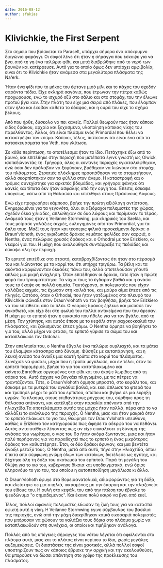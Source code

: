 ```yaml
---
date: 2016-08-12
author: sfakias
---
```

# Klivichkie, the First Serpent




Στο σημείο που βρίσκεται το Paraselt, υπάρχει σήμερα ένα απόκρυμνο διαγώνιο
φαράγγι. Οι σοφοί λένε ότι ήταν η σήραγγα που έσκαψε για να βγει από τη γη ένα
πελώριο φίδι, και μετά διαβρώθηκε από το νερό των βουνών και κατέρρευσε. Αυτό
για το οποίο όμως δεν υπάρχει αμφιβολία, είναι ότι το Klivichkie ήταν ανάμεσα
στα μεγαλύτερα πλάσματα της Na'erk.





Ήταν ένα φίδι που το μήκος του έφτανε μισό μίλι και το πάχος του σχεδόν
σαράντα πόδια. Είχε σκληρά σαγόνια, που έτρωγαν την πέτρα καθώς προχωρούσε,
ενώ το ισχυρό οξύ στο σάλιο και στο στομάχι του την έλιωνε προτού βγει καν.
Στην πλάτη του είχε μια σειρά από πλάκες, που έλαμπαν στον ήλιο και έκοβαν
κάθετα το έδαφος, και η ουρά του είχε το σχήμα βέλους.





Από που ήρθε, δύσκολο να πει κανείς. Πολλοί θεωρούν πως ήταν κάποιο είδος
δράκου, αρχαίο και ξεχασμένο, υλοποίηση κάποιας νίκης του παρελθόντος. Άλλοι,
ότι είναι πλάσμα ενός Primordial που θέλει να καταστρέψει τον κόσμο. Κάποιοι,
τέλος, πιστεύουν ότι είναι ένα από τα κατασκευάσματα του Veth, που γλίτωσε.





Σε κάθε περίπτωση, το αποτέλεσμα ήταν το ίδιο. Πετάχτηκε έξω από το βουνό, και
επιτέθηκε στην περιοχή που μετέπειτα έγινε γνωστή ως Olwick, ισοπεδώνοντάς τη.
Γρήγορα, όλες οι κοντινές περιοχές εγκαταλείφθηκαν, ενώ όσοι δεν πρόλαβαν να
ξεφύγουν, βρέθηκαν να λιώνουν στο στομάχι του πλάσματος. Στρατιές ολόκληρες
προσπάθησαν να το σταματήσουν, αλλά σκορπίστηκαν σαν τα φύλλα στον άνεμο. Η
καταστροφή και ο τρόμος συνεχίστηκε για αρκετές βδομάδες, και γρήγορα φάνηκε
ότι κανείς και τίποτα δεν ήταν ασφαλής από την οργή του. Έπειτα, έσκαψε
υπογείως, κάτω από τη θάλασσα και επιτέθηκε στους Πράσινους Λόφους.





Ενώ είχε προχωρήσει κάμποσο, βρήκε την πρώτη αξιόλογη αντίσταση. Ενημερωμένοι
για τα γεγονότα, όλοι οι αξιόμαχοι πολεμιστές της χώρας, σχεδόν δέκα χιλιάδες,
απλώθηκαν σε δυο λόφους και περίμεναν το τέρας. Ανάμεσά τους ήταν η Veilanne
Stοrmwing, μια κληρικός του Saekla, και τους μοίρασε γαλάζιες αιχμές,
ευλογημένες από τον Primordial, για τα όπλα τους. Μαζί τους ήταν και τέσσερις
φιλικά προσκείμενοι δράκοι: o Draun'vlohoth, ένας γκριζωπός δράκος γεμάτος
φολίδες σαν καρφιά, ο Nentha, ένας πελώριος χρυσός δράκος και ο Orhodrai με
τον Erizkiero, οι νεαροί γιοι του. Η μάχη που ακολούθησε συντάρραξε τις
πεδιάδες και έσκαψε όλη την περιοχή.





To ερπετό επιτέθικε στο στρατό, καταβροχθίζοντας ότι ήταν στο πέρασμά του και
λιώνοντας με το κορμί του ότι υπήρχε τριγύρω. Τα βέλη και τα ακόντια
καρφώνονταν δεκάδες πάνω του, αλλά αποτελούσαν γι'αυτό απλώς μια μικρή
ενόχληση. Όταν επιτέθηκαν οι δράκοι, τότε ήταν η πρώτη φορά που τραυματίστηκε:
Τα νύχια τους το έγδαραν βαθιά και η ανάσα τους το έκαψε σε πολλά σημεία.
Ταυτόχρονα, οι πολεμιστές που είχαν γαλάζιες αιχμές, τις έχωσαν στη κοιλιά
του, και μαύρο αίμα έπεσε από τις πληγές. Ωστόσο, όταν ο Orhodai, που ήταν
γατζωμένος στο πλευρό του Klivichkie φώναξε στον Draun'vlohoth να τον
βοηθήσει, βρήκε τον Erizkiero να του επιτίθεται από το πλάι. Ο νεαρός δράκος
ζήλευε και μισούσε τον αγκαθωτό, και είχε δει στη φωλιά του πολλά αντικείμενα
που του άρεσαν. Η μάχη με το ερπετό ήταν η ευκαιρία που ήθελε για να τον
βγάλει από τη μέση. Τον χτύπησε, και αυτός έπεσε με το κεφάλι στην
ραχοκοκκαλιά του πλάσματος, και ζαλισμένος έπεσε χάμω. Ο Nentha όρμησε να
βοηθήσει το γιο του, αλλά μέχρι να φτάσει, το ερπετό γύρισε το σώμα του και
καταπλάκωσε τον Ordohai.



Στην απελπισία του, ο Nentha έβγαλε ένα πελώριο ουρλιαχτό, και τα μάτια του
έλαμψαν κάτασπρα από δύναμη. Φύσηξε με αυταπάρνηση, και η λευκή ανάσα του
άνοιξε μια καυτή τρύπα στο κορμί του πλάσματος. Συνέχισε να φυσάει, μέχρι που
η τρύπα μεγάλωσε, και εν τέλει, όταν το ερπετό παραμέρισε, βρήκε το γιο του
καταπλακωμένο και ακίνητο.Επιτέθηκε οργισμένος στο φίδι και του έκοψε λωρίδες
από τη σάρκα του. Αυτό άρχισε να βογκάει πληγωμένο, με τις πέτρες να
τραντάζονται. Τότε, ο Draun'vlohoth όρμησε μπροστά, στο κεφάλι του, και έσκαψε
με τα μυτερά του αγκάθια βαθιά, και εκεί άπλωσε τα φτερά του και τρύπησε μέχρι
το μάτι του ερπετού, απόπου και βγήκε σε μια έκρηξη υγρών. To πλασμα, στους
επιθανάτιους ρόγχους του, σύρθηκε προς τη θάλασσα απέναντι, και κατέληξε στην
παραλία απέναντι από την ηλιαχτίδα.Τα αποτελέσματα αυτής της μάχης ήταν πολλά,
πέρα από το να αλλάξει το ανάγλυφο της περιοχής. Ο Nentha, μιας και ήταν
μακριά όταν το ερπετό πλάκωσε το γιο του, θεώρησε τον Draun'vlohoth υπεύθυνο,
καθώς ο Erizkiero τον κατηγορούσε πως άφησε το αδερφό του να πεθάνει. Αυτός
αντεπιτέθηκε λέγοντας πως αν είχε επικαλέσει τη δύναμη της ανάσας του
νωρίτερα, ο γιος του θα ήταν ακόμα ζωντανός, μιας και ήταν πολύ περήφανος για
να παραδεχτεί πως το ερπετό η ένας μικρότερος δράκος τον καθυστέρησε. Έτσι, οι
δύο δράκοι έφυγαν, και μια βεντέτα άνοιξε μεταξύ τους. Ο Nentha, μετά από
αυτό, πήγε στην Ηλιαχτίδα, όπου έπειτα από σύμφωνη γνώμη όλων των κατοίκων,
διετέλεσε ως ηγέτης, και δέχτηκε όλη τη δόξα του σκοτωμού του ερπετού. Παρά τη
μεγάλη του θλίψη για το γιο του, κυβέρνησε δίκαια και υποδειγματικά, ενώ όρισε
κληρονόμο το γιο του, του οποίου η αυτοπεποίθηση μεγάλωσε κι άλλο.



O Draun'vlohoth έφυγε στα Βορειοανατολικά, αδιαφορώντας για τη δόξα, και
κλείστηκε σε μια σπηλιά, πικραμένος με την έπαρση και την αλαζονεία του είδους
του. Η ουλή στο κεφάλι του από την πτώση του έβγαλε το ψευδώνυμο "ο
σημαδεμένος". Και έκανε πολύ καιρό να βγει από εκεί.



Τέλος, πολλοί αφανείς πολεμιστές έδωσαν τη ζωή τους για να καταστεί εφικτή
αυτή η νίκη. Η Veilanne Stοrmwing έγινε σύμβουλος του βασιλιά της περιοχής,
ενώ από την μάχη διακρίθηκαν καμιά εικοσαριά πολεμιστές που μπόρεσαν να χώσουν
τα γαλάζια τους δόρια στο πλάσμα χωρίς να καταπλακωθούν στη συνέχεια, οι
οποίοι και τιμήθηκαν ανάλογα.



Πολλές από τις υπόγειες σήραγγες του νότου λέγεται ότι οφείλονται στο πλάσμα
αυτό, μιας και το πλάτος είναι περίπου το ίδιο, χωρίς μεγάλες αυξομειώσεις. Οι
διαστάσεις της είναι χαοτικές, αλλά πολλοί σοφοί υποστηρίζουν πως αν κάποιος
έβρισκε την αρχική και την ακολουθούσε, θα μπορούσε να δώσει απάντηση στο
γρίφο της προέλευσης του πλάσματος.

